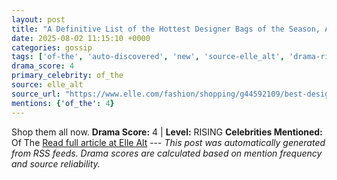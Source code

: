 ```yaml
---
layout: post
title: "A Definitive List of the Hottest Designer Bags of the Season, According to ELLE Editors"
date: 2025-08-02 11:15:10 +0000
categories: gossip
tags: ['of-the', 'auto-discovered', 'new', 'source-elle_alt', 'drama-rising']
drama_score: 4
primary_celebrity: of_the
source: elle_alt
source_url: "https://www.elle.com/fashion/shopping/g44592109/best-designer-bags/"
mentions: {'of_the': 4}
---
```


Shop them all now. **Drama Score:** 4 | **Level:** RISING **Celebrities Mentioned:** Of The [Read full article at Elle Alt](https://www.elle.com/fashion/shopping/g44592109/best-designer-bags/) --- *This post was automatically generated from RSS feeds. Drama scores are calculated based on mention frequency and source reliability.*